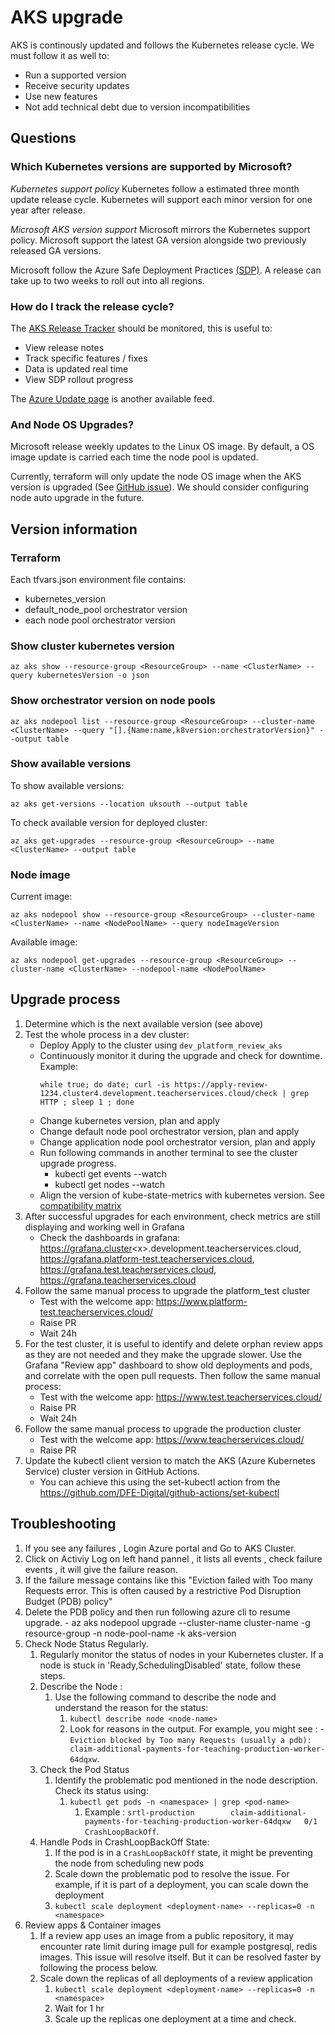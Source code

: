 # AKS upgrade

AKS is continously updated and follows the Kubernetes release cycle. We must follow it as well to:

- Run a supported version
- Receive security updates
- Use new features
- Not add technical debt due to version incompatibilities

## Questions

### Which Kubernetes versions are supported by Microsoft?

*Kubernetes support policy*
Kubernetes follow a estimated three month update release cycle. Kubernetes will support each minor version for one year after release.

*Microsoft AKS version support*
Microsoft mirrors the Kubernetes support policy. Microsoft support the latest GA version alongside two previously released GA versions.

Microsoft follow the Azure Safe Deployment Practices [(SDP)](https://learn.microsoft.com/en-us/devops/operate/safe-deployment-practices). A release can take up to two weeks to roll out into all regions.

### How do I track the release cycle?

The [AKS Release Tracker](https://releases.aks.azure.com/webpage/index.html) should be monitored, this is useful to:
- View release notes
- Track specific features / fixes
- Data is updated real time
- View SDP rollout progress

The [Azure Update page](https://azure.microsoft.com/en-gb/updates/?category=containers) is another available feed.

### And Node OS Upgrades?
Microsoft release weekly updates to the Linux OS image. By default, a OS image update is carried each time the node pool is updated.

Currently, terraform will only update the node OS image when the AKS version is upgraded (See [GitHub issue](https://github.com/hashicorp/terraform-provider-azurerm/issues/20171)).
We should consider configuring node auto upgrade in the future.

## Version information

### Terraform
Each tfvars.json environment file contains:

- kubernetes_version
- default_node_pool orchestrator version
- each node pool orchestrator version

### Show cluster kubernetes version

```
az aks show --resource-group <ResourceGroup> --name <ClusterName> --query kubernetesVersion -o json
```

### Show orchestrator version on node pools

```
az aks nodepool list --resource-group <ResourceGroup> --cluster-name <ClusterName> --query "[].{Name:name,k8version:orchestratorVersion}" --output table
```

### Show available versions
To show available versions:

```
az aks get-versions --location uksouth --output table
```

To check available version for deployed cluster:

```
az aks get-upgrades --resource-group <ResourceGroup> --name <ClusterName> --output table
```

### Node image

Current image:
```
az aks nodepool show --resource-group <ResourceGroup> --cluster-name <ClusterName> --name <NodePoolName> --query nodeImageVersion
```

Available image:
```
az aks nodepool get-upgrades --resource-group <ResourceGroup> --cluster-name <ClusterName> --nodepool-name <NodePoolName>
```

## Upgrade process

1. Determine which is the next available version (see above)
1. Test the whole process in a dev cluster:
    - Deploy Apply to the cluster using `dev_platform_review_aks`
    - Continuously monitor it during the upgrade and check for downtime. Example:
        ```
        while true; do date; curl -is https://apply-review-1234.cluster4.development.teacherservices.cloud/check | grep HTTP ; sleep 1 ; done
        ```
    - Change kubernetes version, plan and apply
    - Change default node pool orchestrator version, plan and apply
    - Change application node pool orchestrator version, plan and apply
    - Run following commands in another terminal to see the cluster upgrade progress.
        -  kubectl get events --watch
        -  kubectl get nodes --watch
    - Align the version of kube-state-metrics with kubernetes version. See [compatibility matrix](https://github.com/kubernetes/kube-state-metrics?tab=readme-ov-file#compatibility-matrix)
1. After successful upgrades for each environment, check metrics are still displaying and working well in Grafana
    - Check the dashboards in grafana: https://grafana.cluster<x\>.development.teacherservices.cloud, https://grafana.platform-test.teacherservices.cloud, https://grafana.test.teacherservices.cloud, https://grafana.teacherservices.cloud
1. Follow the same manual process to upgrade the platform_test cluster
    - Test with the welcome app: https://www.platform-test.teacherservices.cloud/
    - Raise PR
    - Wait 24h
1. For the test cluster, it is useful to identify and delete orphan review apps as they are not needed and they make the upgrade slower. Use the Grafana "Review app" dashboard to show old deployments and pods, and correlate with the open pull requests. Then follow the same manual process:
    - Test with the welcome app: https://www.test.teacherservices.cloud/
    - Raise PR
    - Wait 24h
1. Follow the same manual process to upgrade the production cluster
    - Test with the welcome app: https://www.teacherservices.cloud/
    - Raise PR
1. Update the kubectl client version to match the AKS (Azure Kubernetes Service) cluster version in GitHub Actions.
    - You can achieve this using the set-kubectl action from the https://github.com/DFE-Digital/github-actions/set-kubectl


## Troubleshooting

1. If you see any failures , Login Azure portal and Go to AKS Cluster.
2. Click on Activiy Log on left hand pannel , it lists all events , check failure events , it will give the failure reason.
3. If the failure message contains like this "Eviction failed with Too many Requests error. This is often caused by a restrictive Pod Disruption Budget (PDB) policy"
4. Delete the PDB policy and then run following azure cli to resume upgrade.
       -  az aks nodepool upgrade --cluster-name cluster-name -g resource-group -n node-pool-name -k aks-version
5. Check Node Status Regularly.
      1. Regularly monitor the status of nodes in your Kubernetes cluster. If a node is stuck in 'Ready,SchedulingDisabled' state, follow these steps.
      2. Describe the Node :
            1. Use the following command to describe the node and understand the reason for the status:
                1.  ` kubectl describe node <node-name>  `
                2. Look for reasons in the output. For  example, you might see :
                                  - ` Eviction blocked by Too many Requests (usually a pdb): claim-additional-payments-for-teaching-production-worker-64dqxw `.
     3. Check the Pod Status
         1. Identify the problematic pod mentioned in the node description. Check its status using:
               1.  ` kubectl get pods -n <namespace> | grep <pod-name>  `
                   1. Example : ` srtl-production        claim-additional-payments-for-teaching-production-worker-64dqxw   0/1     CrashLoopBackOff `.
      4. Handle Pods in CrashLoopBackOff State:
         1. If the pod is in a ` CrashLoopBackOff ` state, it might be preventing the node from scheduling new pods
         2. Scale down the problematic pod to resolve the issue. For example, if it is part of a deployment, you can scale down the deployment
         3.  ` kubectl scale deployment <deployment-name> --replicas=0 -n <namespace>  `
6. Review apps & Container images
   1. If a review app uses an image from a public repository, it may encounter rate limit during image pull for example postgresql, redis images. This issue will resolve itself. But  it can be resolved faster by following the process below.
   2. Scale down the replicas of all deployments of a review application
      1. ` kubectl scale deployment <deployment-name> --replicas=0 -n <namespace>  `
      2. Wait for 1 hr
      3. Scale up the replicas one deployment at a time and check.
